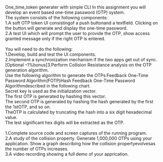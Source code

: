 One_time_token generater with
simple CLI
In this assignment you will develop an event based one-time password (OTP) system. <br>
The system consists of the following components:<br>
1.A soft OTP token UI consistingof a push buttonand a textfield. Clicking on the button will generate and display the one-time password.<br>
2.A test UI which will prompt the user to provide the OTP, show access granted message only if the right OTP is entered.<br><br>
You will need to do the following:<br>
1.Develop, build and test the UI components.<br>
2.Implement a synchronization mechanism if the two apps get out of sync.<br>
[Optional –1%bonus]3.Perform Collision Resistance analysis on the OTP generation algorithm.<br>
Use the following algorithm to generate the OTPs:Feedback One-Time Password Algorithm(FOTP)Hash Feedback One-Time Password Algorithmdescribed in the following chart.<br>
Secret key is used as the initialization vector.<br>
The first OTP is generated by hashing this vector.<br>
The second OTP is generated by hashing the hash generated by the first the 1stOTP, and so on.<br>
TheOTP is calculated by  truncating  the  hash  into  a  six  digit hexadecimal value.<br>
The  lest  significant  hex  digits  will  be extracted as the OTP.<br>
<br>
1.Complete source code and screen captures of the running program.<br>
2.A study of the collision property. Generate 1,000,000 OTPs using your application. Show a graph describing how the collision propertyevolvesas the number of OTPs increases.<br>
3.A video recording showing a full demo of your apprication.<br>
